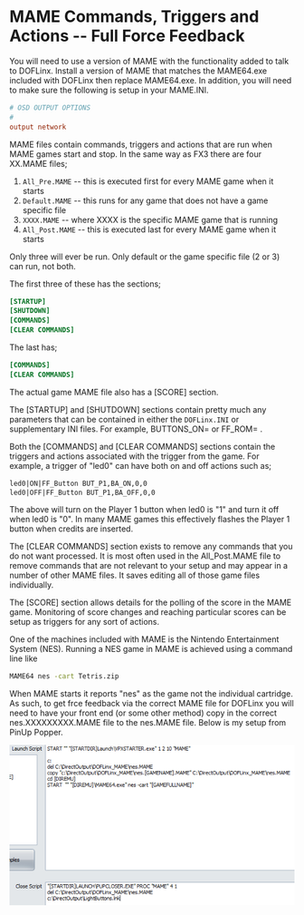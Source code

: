 # MAME Commands, Triggers and Actions -- Full Force Feedback

You will need to use a version of MAME with the functionality added to
talk to DOFLinx. Install a version of MAME that matches the MAME64.exe
included with DOFLinx then replace MAME64.exe. In addition, you will
need to make sure the following is setup in your MAME.INI.

```ini
# OSD OUTPUT OPTIONS  
#  
output network
```

MAME files contain commands, triggers and actions that are run when MAME
games start and stop. In the same way as FX3 there are four XX.MAME
files;

1. `All_Pre.MAME` -- this is executed first for every MAME game when it
  starts
1. `Default.MAME` -- this runs for any game that does not have a game
  specific file
1. `XXXX.MAME` -- where XXXX is the specific MAME game that is running
1. `All_Post.MAME` -- this is executed last for every MAME game when it
  starts

Only three will ever be run. Only default or the game specific file (2
or 3) can run, not both.

The first three of these has the sections;

```ini
[STARTUP]  
[SHUTDOWN]  
[COMMANDS]  
[CLEAR COMMANDS]
```

The last has;

```ini
[COMMANDS]  
[CLEAR COMMANDS]
```

The actual game MAME file also has a [SCORE] section.

The [STARTUP] and [SHUTDOWN] sections contain pretty much any
parameters that can be contained in either the `DOFLinx.INI` or
supplementary INI files. For example, BUTTONS_ON= or FF_ROM= .

Both the [COMMANDS] and [CLEAR COMMANDS] sections contain the
triggers and actions associated with the trigger from the game. For
example, a trigger of "led0" can have both on and off actions such as;

```ascii
led0|ON|FF_Button BUT_P1,BA_ON,0,0  
led0|OFF|FF_Button BUT_P1,BA_OFF,0,0
```

The above will turn on the Player 1 button when led0 is "1" and turn it
off when led0 is "0". In many MAME games this effectively flashes the
Player 1 button when credits are inserted.

The [CLEAR COMMANDS] section exists to remove any commands that you do
not want processed. It is most often used in the All_Post.MAME file to
remove commands that are not relevant to your setup and may appear in a
number of other MAME files. It saves editing all of those game files
individually.

The [SCORE] section allows details for the polling of the score in the
MAME game. Monitoring of score changes and reaching particular scores
can be setup as triggers for any sort of actions.

One of the machines included with MAME is the Nintendo Entertainment
System (NES). Running a NES game in MAME is achieved using a command
line like

```cmd
MAME64 nes -cart Tetris.zip
```

When MAME starts it reports "nes" as the game not the individual
cartridge. As such, to get frce feedback via the correct MAME file for
DOFLinx you will need to have your front end (or some other method) copy
in the correct nes.XXXXXXXXX.MAME file to the nes.MAME file. Below is my
setup from PinUp Popper.

![](../img/media/image20.PNG)
